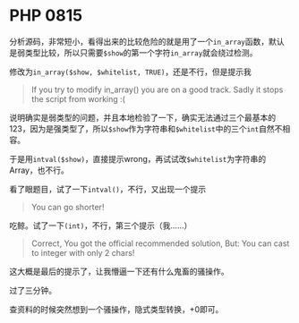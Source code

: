 # PHP 0815

分析源码，非常短小，看得出来的比较危险的就是用了一个`in_array`函数，默认是弱类型比较，所以只需要`$show`的第一个字符`in_array`就会绕过检测。

修改为`in_array($show, $whitelist, TRUE)`，还是不行，但是提示我

> If you try to modify in\_array() you are on a good track. Sadly it stops the script from working :(

说明确实是弱类型的问题，并且本地检验了一下，确实无法通过三个最基本的123，因为是强类型了，所以`$show`作为字符串和`$whitelist`中的三个`int`自然不相容。

于是用`intval($show)`，直接提示wrong，再试试改`$whitelist`为字符串的Array，也不行。

看了眼题目，试了一下`intval()`，不行，又出现一个提示

> You can go shorter!

吃鲸。试了一下`(int)`，不行，第三个提示（我……）

> Correct, You got the official recommended solution, But: You can cast to integer with only 2 chars!

这大概是最后的提示了，让我懵逼一下还有什么鬼畜的骚操作。

过了三分钟。

查资料的时候突然想到一个骚操作，隐式类型转换，+0即可。
